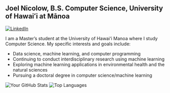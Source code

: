 ## Joel Nicolow, B.S. Computer Science, University of Hawaiʻi at Mānoa
<!--**jnicolow/jnicolow** is a ✨ _special_ ✨ repository because its `README.md` (this file) appears on your GitHub profile.-->
[![LinkedIn](https://img.shields.io/badge/LinkedIn-blue?logo=linkedin&logoColor=white&style=for-the-badge)]([https://www.linkedin.com/in/your-profile](https://www.linkedin.com/in/joel-nicolow-04a3721ba/))


I am a Master’s student at the University of Hawai‘i Manoa where I study Computer Science. My specific interests and goals include:

- Data science, machine learning, and computer programming
- Continuing to conduct interdisciplinary research using machine learning
- Exploring machine learning applications in environmental health and the natural sciences
- Pursuing a doctoral degree in computer science/machine learning

![Your GitHub Stats](https://github-readme-stats.vercel.app/api?username=jnicolow&show_icons=true&theme=default)
![Top Languages](https://github-readme-stats.vercel.app/api/top-langs/?username=jnicolow&layout=compact&theme=default)


